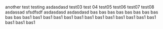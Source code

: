 another test
testing
asdasdasd
test03
test 04
test05
test06
test07
test08
asdassad
sfsdfsdf
asdasdasd
asdasdasd
bas
bas
bas
bas
bas
bas
bas
bas
bas
bas
bas1
bas1
bas1
bas1
bas1
bas1
bas1
bas1
bas1
bas1
bas1
bas1
bas1
bas1
bas1
bas1
